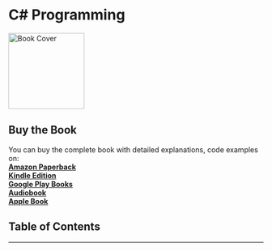 # C# Programming

<img src="https://is1-ssl.mzstatic.com/image/thumb/Publication221/v4/df/4d/1c/df4d1c2d-d2c5-a64e-07a5-71bb390dea25/e2b041ce-8842-4a41-bdb8-4acabe9b515c_cover_image.png/626x0w.webp" alt="Book Cover" width="150" />

## Buy the Book

You can buy the complete book with detailed explanations, code examples on:  
**[Amazon Paperback](https://www.amazon.com/dp/B0DQS4RRSZ)**  
**[Kindle Edition](https://www.amazon.com/dp/B0DQL1XZGX)**  
**[Google Play Books](https://play.google.com/store/books/details?id=TY84EQAAQBAJ)**  
**[Audiobook](https://play.google.com/store/audiobooks/details?id=AQAAAEDyQw0D7M)**  
**[Apple Book](https://books.apple.com/us/book/c-programming/id6739543074)**  



## Table of Contents


---
